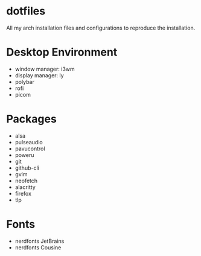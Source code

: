 # dotfiles
All my arch installation files and configurations to reproduce the installation.

# Desktop Environment
* window manager: i3wm
* display manager: ly
* polybar
* rofi
* picom

# Packages
* alsa
* pulseaudio
* pavucontrol
* poweru
* git
* github-cli
* gvim
* neofetch
* alacritty
* firefox
* tlp

# Fonts
* nerdfonts JetBrains
* nerdfonts Cousine
